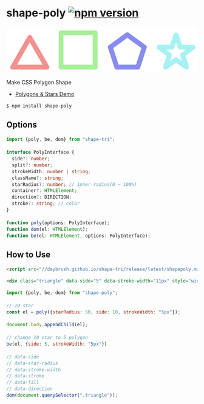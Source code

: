 # shape-poly  [![npm version](https://badge.fury.io/js/shape-poly.svg)](https://badge.fury.io/js/shape-poly)

![](./polygon.png)

Make CSS Polygon Shape

* [Polygons & Stars Demo](https://codepen.io/daybrush/pen/qJoagW)

```sh
$ npm install shape-poly
```

## Options
```ts
import {poly, be, dom} from "shape-tri";

interface PolyInterface {
  side?: number;
  split?: number;
  strokeWidth: number | string;
  className?: string;
  starRadius?: number; // inner-radius(0 ~ 100%)
  container?: HTMLElement;
  direction?: DIRECTION;
  stroke?: string; // color
}

function poly(options: PolyInterface);
function dom(el: HTMLElement);
function be(el: HTMLElement, options: PolyInterface);
```


## How to Use

```html
<script src="//daybrush.github.io/shape-tri/release/latest/shapepoly.min.js"></script>
```
```html
<div class="triangle" data-side="5" data-stroke-width="11px" style="width: 100px"></div>
```
```js
import {poly, be, dom} from "shape-poly";

// 10 star
const el = poly({starRadius: 50, side: 10, strokeWidth: "5px"});

document.body.appendChild(el);

// change 10 star to 5 polygon
be(el, {side: 5, strokeWidth: "5px"})

// data-side
// data-star-radius
// data-stroke-width
// data-stroke
// data-fill
// data-direction
dom(document.querySelector(".triangle"));
```